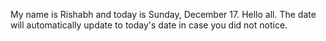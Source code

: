 My name is Rishabh and today is Sunday, December 17. Hello all. The date will automatically update to today's date in case you did not notice.
